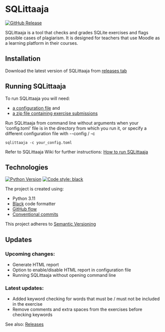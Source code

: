 # SQLittaaja

[![GitHub Release](https://img.shields.io/github/v/release/sqlittaajat/sqlittaaja?logo=github)](https://github.com/sqlittaajat/sqlittaaja/releases)

SQLittaaja is a tool that checks and grades SQLite exercises and flags possible cases of plagiarism. It is designed for teachers that use Moodle as a learning platform in their courses.

## Installation

Download the latest version of SQLittaaja from [releases tab](https://github.com/sqlittaajat/sqlittaaja/releases)

## Running SQLittaaja

To run SQLittaaja you will need:
- [a configuration file](https://github.com/sqlittaajat/sqlittaaja/wiki/Configuration-file) and
- [a zip file containing exercise submissions](https://github.com/sqlittaajat/sqlittaaja/wiki/How-to-run-SQLittaaja#student-submissions-zip-file-and-its-structure)

Run SQLittaaja from command line without arguments when your 'config.toml' file is in the directory from which you run it, or specify a different configuration file with --config / -c
```
sqlittaaja -c your_config.toml
```

Refer to SQLittaaja Wiki for further instructions: [How to run SQLittaaja](https://github.com/sqlittaajat/sqlittaaja/wiki/How-to-run-SQLittaaja)

## Technologies

[![Python Version](https://img.shields.io/badge/Python-3.11-3776AB.svg?style=flat&logo=python&logoColor=white)](https://www.python.org/)
[![Code style: black](https://img.shields.io/badge/code%20style-black-000000.svg)](https://pypi.org/project/black/)

The project is created using:
- Python 3.11
- [Black](https://pypi.org/project/black/) code formatter
- [GitHub flow](https://docs.github.com/en/get-started/using-github/github-flow)
- [Conventional commits](https://www.conventionalcommits.org/en/v1.0.0/)

This project adheres to [Semantic Versioning](https://semver.org/)

## Updates

### Upcoming changes:

- Generate HTML report
- Option to enable/disable HTML report in configuration file
- Running SQLittaaja without opening command line

### Latest updates:
- Added keyword checking for words that must be / must not be included in the exercise
- Remove comments and extra spaces from the exercises before checking keywords

See also: [Releases](https://github.com/sqlittaajat/sqlittaaja/releases)
